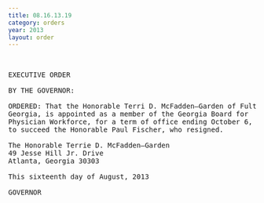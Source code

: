```yaml
---
title: 08.16.13.19
category: orders
year: 2013
layout: order
---
```


<pre> 

EXECUTIVE ORDER

BY THE GOVERNOR:

ORDERED: That the Honorable Terri D. McFadden—Garden of Fulton County,
Georgia, is appointed as a member of the Georgia Board for
Physician Workforce, for a term of office ending October 6, 2018,
to succeed the Honorable Paul Fischer, who resigned.

The Honorable Terrie D. McFadden—Garden
49 Jesse Hill Jr. Drive
Atlanta, Georgia 30303

This sixteenth day of August, 2013

GOVERNOR

</pre>
